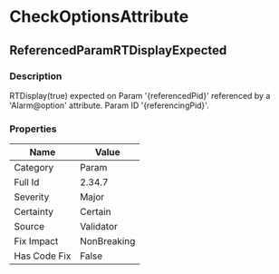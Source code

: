 ﻿---  
uid: Validator_2_34_7  
---

# CheckOptionsAttribute

## ReferencedParamRTDisplayExpected

### Description

RTDisplay(true) expected on Param '{referencedPid}' referenced by a 'Alarm@option' attribute. Param ID '{referencingPid}'.

### Properties

| Name         | Value       |
| ------------ | ----------- |
| Category     | Param       |
| Full Id      | 2.34.7      |
| Severity     | Major       |
| Certainty    | Certain     |
| Source       | Validator   |
| Fix Impact   | NonBreaking |
| Has Code Fix | False       |
